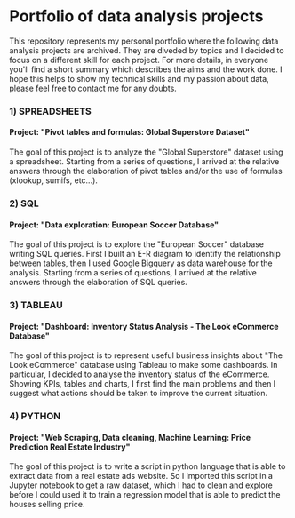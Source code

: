 # Portfolio of data analysis projects

This repository represents my personal portfolio where the following data analysis projects are archived. They are diveded by topics and  I decided to focus on a different skill for each project. For more details, in everyone you'll find a short summary which describes the aims and the work done. I hope this helps to show my technical skills and my passion about data, please feel free to contact me for any doubts.

### 1) SPREADSHEETS
####   Project: "Pivot tables and formulas: Global Superstore Dataset"

The goal of this project is to analyze the "Global Superstore" dataset using a spreadsheet. Starting from a series of questions, I arrived at the relative answers through the elaboration of pivot tables and/or the use of formulas (xlookup, sumifs, etc...).

### 2) SQL
####   Project: "Data exploration: European Soccer Database"

The goal of this project is to explore the "European Soccer" database writing SQL queries. First I built an E-R diagram to identify the relationship between tables, then I used Google Bigquery as data warehouse for the analysis. Starting from a series of questions, I arrived at the relative answers through the elaboration of SQL queries.

### 3) TABLEAU
####   Project: "Dashboard: Inventory Status Analysis - The Look eCommerce Database"

The goal of this project is to represent useful business insights about "The Look eCommerce" database using Tableau to make some dashboards. In particular, I decided to analyse the inventory status of the eCommerce. Showing KPIs, tables and charts, I first find the main problems and then I suggest what actions should be taken to improve the current situation.

### 4) PYTHON
####   Project: "Web Scraping, Data cleaning, Machine Learning: Price Prediction Real Estate Industry"

The goal of this project is to write a script in python language that is able to extract data from a real estate ads website. So I imported this script in a Jupyter notebook to get a raw dataset, which I had to clean and explore before I could used it to train a regression model that is able to predict the houses selling price. 
